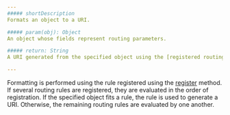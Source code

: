 ```yaml
---
##### shortDescription
Formats an object to a URI.

##### param(obj): Object
An object whose fields represent routing parameters.

##### return: String
A URI generated from the specified object using the [registered routing rules](/concepts/40%20SPA%20Framework/3%20Navigation%20and%20Routing/1%20Declare%20a%20Routing.md '/Documentation/Guide/SPA_Framework/Navigation_and_Routing/#Declare_a_Routing').

---
```

Formatting is performed using the rule registered using the [register](/api-reference/40%20SPA%20Framework/Router/3%20Methods/register(pattern_defaults_constraints).md '/Documentation/ApiReference/SPA_Framework/Router/Methods/#registerpattern_defaults_constraints') method. If several routing rules are registered, they are evaluated in the order of registration. If the specified object fits a rule, the rule is used to generate a URI. Otherwise, the remaining routing rules are evaluated by one another.